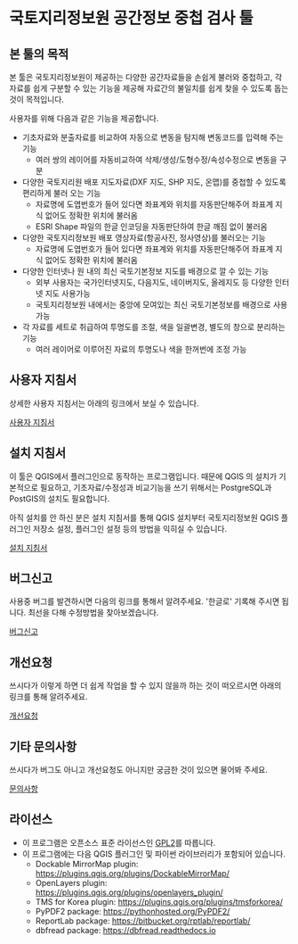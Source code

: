 # 국토지리정보원 공간정보 중첩 검사 툴

## 본 툴의 목적
본 툴은 국토지리정보원이 제공하는 다양한 공간자료들을 손쉽게 불러와 중첩하고, 각 자료를 쉽게 구분할 수 있는 기능을 제공해 자료간의 불일치를 쉽게 찾을 수 있도록 돕는 것이 목적입니다.

사용자를 위해 다음과 같은 기능을 제공합니다.
 * 기초자료와 분출자료를 비교하여 자동으로 변동을 탐지해 변동코드를 입력해 주는 기능
   - 여러 쌍의 레이어를 자동비교하여 삭제/생성/도형수정/속성수정으로 변동을 구분
 * 다양한 국토지리원 배포 지도자료(DXF 지도, SHP 지도, 온맵)를 중첩할 수 있도록 편리하게 불러 오는 기능
   - 자료명에 도엽번호가 들어 있다면 좌표계와 위치를 자동판단해주어 좌표계 지식 없어도 정확한 위치에 불러옴
   - ESRI Shape 파일의 한글 인코딩을 자동판단하여 한글 깨짐 없이 불러옴
 * 다양한 국토지리정보원 배포 영상자료(항공사진, 정사영상)를 불러오는 기능
   - 자료명에 도엽번호가 들어 있다면 좌표계와 위치를 자동판단해주어 좌표계 지식 없어도 정확한 위치에 불러옴
 * 다양한 인터넷나 원 내의 최신 국토기본정보 지도를 배경으로 깔 수 있는 기능
   - 외부 사용자는 국가인터넷지도, 다음지도, 네이버지도, 올레지도 등 다양한 인터넷 지도 사용가능
   - 국토지리정보원 내에서는 중앙에 모여있는 최신 국토기본정보를 배경으로 사용 가능
 * 각 자료를 세트로 취급하여 투명도를 조절, 색을 일괄변경, 별도의 창으로 분리하는 기능
   - 여러 레이어로 이루어진 자료의 투명도나 색을 한꺼번에 조정 가능

## 사용자 지침서
상세한 사용자 지침서는 아래의 링크에서 보실 수 있습니다.

[사용자 지침서](docs/manual/manual.md)

## 설치 지침서
이 툴은 QGIS에서 플러그인으로 동작하는 프로그램입니다. 때문에 QGIS 의 설치가 기본적으로 필요하고, 기초자료/수정성과 비교기능을 쓰기 위해서는 PostgreSQL과 PostGIS의 설치도 필요합니다.

아직 설치를 안 하신 분은 설치 지침서를 통해 QGIS 설치부터 국토지리정보원 QGIS  플러그인 저장소 설정, 플러그인 설정 등의 방법을 익히실 수 있습니다.

[설치 지침서](docs/install/install.md)

## 버그신고
사용중 버그를 발견하시면 다음의 링크를 통해서 알려주세요. '한글로' 기록해 주시면 됩니다.
최선을 다해 수정방법을 찾아보겠습니다.

[버그신고](https://github.com/kr-ngii/NgiiDataOverlay/issues/new?template=bug_report.md)

## 개선요청
쓰시다가 이렇게 하면 더 쉽게 작업을 할 수 있지 않을까 하는 것이 떠오르시면 아래의 링크를 통해 알려주세요.

[개선요청](https://github.com/kr-ngii/NgiiDataOverlay/issues/new?template=feature_request.md)

## 기타 문의사항
쓰시다가 버그도 아니고 개선요청도 아니지만 궁금한 것이 있으면 물어봐 주세요.

[문의사항](https://github.com/kr-ngii/NgiiDataOverlay/issues/new?template=question.md)

## 라이선스
 * 이 프로그램은 오픈소스 표준 라이선스인 [GPL2](LICENSE)를 따릅니다.
 * 이 프로그램에는 다음 QGIS 플러그인 및 파이썬 라이브러리가 포함되어 있습니다.
   - Dockable MirrorMap plugin: <https://plugins.qgis.org/plugins/DockableMirrorMap/>
   - OpenLayers plugin: <https://plugins.qgis.org/plugins/openlayers_plugin/>
   - TMS for Korea plugin: <https://plugins.qgis.org/plugins/tmsforkorea/>
   - PyPDF2 package: <https://pythonhosted.org/PyPDF2/>
   - ReportLab package: <https://bitbucket.org/rptlab/reportlab/>
   - dbfread package: <https://dbfread.readthedocs.io>